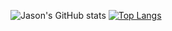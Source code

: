 ![Jason's GitHub stats](https://github-readme-stats.vercel.app/api?username=jasonrn36&show_icons=true&theme=tokyonight)
[![Top Langs](https://github-readme-stats.vercel.app/api/top-langs/?username=jasonrn36&layout=donut-vertical)](https://github.com/anuraghazra/github-readme-stats)
